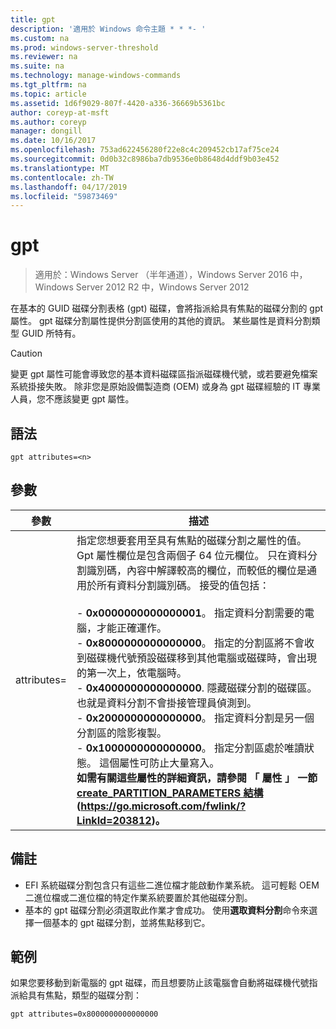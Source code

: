 ```yaml
---
title: gpt
description: '適用於 Windows 命令主題 * * *- '
ms.custom: na
ms.prod: windows-server-threshold
ms.reviewer: na
ms.suite: na
ms.technology: manage-windows-commands
ms.tgt_pltfrm: na
ms.topic: article
ms.assetid: 1d6f9029-807f-4420-a336-36669b5361bc
author: coreyp-at-msft
ms.author: coreyp
manager: dongill
ms.date: 10/16/2017
ms.openlocfilehash: 753ad622456280f22e8c4c209452cb17af75ce24
ms.sourcegitcommit: 0d0b32c8986ba7db9536e0b8648d4ddf9b03e452
ms.translationtype: MT
ms.contentlocale: zh-TW
ms.lasthandoff: 04/17/2019
ms.locfileid: "59873469"
---
```

# <a name="gpt"></a>gpt

>適用於：Windows Server （半年通道），Windows Server 2016 中，Windows Server 2012 R2 中，Windows Server 2012

在基本的 GUID 磁碟分割表格 (gpt) 磁碟，會將指派給具有焦點的磁碟分割的 gpt 屬性。  gpt 磁碟分割屬性提供分割區使用的其他的資訊。 某些屬性是資料分割類型 GUID 所特有。

> [!CAUTION]
> 變更 gpt 屬性可能會導致您的基本資料磁碟區指派磁碟機代號，或若要避免檔案系統掛接失敗。 除非您是原始設備製造商 (OEM) 或身為 gpt 磁碟經驗的 IT 專業人員，您不應該變更 gpt 屬性。
## <a name="syntax"></a>語法
```
gpt attributes=<n>
```
## <a name="parameters"></a>參數
|參數|描述|
|-------|--------|
|attributes=<n>|指定您想要套用至具有焦點的磁碟分割之屬性的值。 Gpt 屬性欄位是包含兩個子 64 位元欄位。 只在資料分割識別碼，內容中解譯較高的欄位，而較低的欄位是通用於所有資料分割識別碼。 接受的值包括：<br /><br />-   **0x0000000000000001**。 指定資料分割需要的電腦，才能正確運作。<br />-   **0x8000000000000000**。 指定的分割區將不會收到磁碟機代號預設磁碟移到其他電腦或磁碟時，會出現的第一次上，依電腦時。<br />-   **0x4000000000000000**. 隱藏磁碟分割的磁碟區。 也就是資料分割不會掛接管理員偵測到。<br />-   **0x2000000000000000**。 指定資料分割是另一個分割區的陰影複製。<br />-   **0x1000000000000000**。 指定分割區處於唯讀狀態。 這個屬性可防止大量寫入。<br /><b />如需有關這些屬性的詳細資訊，請參閱 「 屬性 」 一節[create_PARTITION_PARAMETERS 結構](https://go.microsoft.com/fwlink/?LinkId=203812)(https://go.microsoft.com/fwlink/?LinkId=203812)。|
## <a name="remarks"></a>備註
-   EFI 系統磁碟分割包含只有這些二進位檔才能啟動作業系統。 這可輕鬆 OEM 二進位檔或二進位檔的特定作業系統要置於其他磁碟分割。
-   基本的 gpt 磁碟分割必須選取此作業才會成功。 使用**選取資料分割**命令來選擇一個基本的 gpt 磁碟分割，並將焦點移到它。
## <a name="BKMK_examples"></a>範例
如果您要移動到新電腦的 gpt 磁碟，而且想要防止該電腦會自動將磁碟機代號指派給具有焦點，類型的磁碟分割：
```
gpt attributes=0x8000000000000000
```

